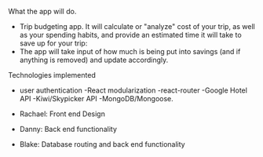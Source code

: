 What the app will do.
- Trip budgeting app. It will calculate or  "analyze"  cost of your trip, as well as your spending habits, and provide an estimated time it will take to save up for your trip:
- The app will take input of how much is being put into savings (and if anything is removed) and update accordingly.

Technologies implemented
- user authentication 
 -React modularization
 -react-router
 -Google Hotel API
 -Kiwi/Skypicker API
 -MongoDB/Mongoose.


- Rachael: Front end Design
- Danny: Back end functionality
- Blake: Database routing and back end functionality
